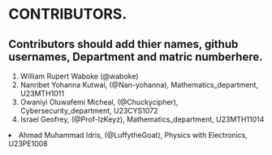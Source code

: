 # CONTRIBUTORS.
## Contributors should add thier names, github usernames, Department and matric numberhere.
<ol>
<li>William Rupert Waboke (@waboke)
<li>Nanribet Yohanna Kutwal, (@Nan-yohanna), Mathematics_department, U23MTH1011</li>
<li>Owaniyi Oluwafemi Micheal, (@Chuckycipher), Cybersecurity_department, U23CYS1072</li>
  <li> Israel Geofrey, (@Prof-IzKeyz), Mathematics_department, U23MTH11014</li>
</ol>
<li>Ahmad Muhammad Idris, (@LuffytheGoat), Physics with Electronics, U23PE1008</li>
